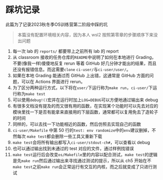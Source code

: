 # 踩坑记录

此篇为了记录2023秋冬季OS训练营第二阶段中踩的坑

> 本篇没有配置环境相关内容，因为本人 wsl2 按照第零章的步骤顺序下来没出问题

1. 每一次 lab 的 `reports/` 都要带上之前所有 lab 的 report
2. 从 classroom 接收的任务仓库的`README`中说明了如何在本地进行 Grading，不要(像我一样)傻傻地反复 rerun 等着 GitHub 好几分钟才能出的结果，而且还没有报错信息。而这需要`clone` `ci-user/`与`ci-user/user/`。
3. 如果在本地 Grading 能通过而 GitHub 上出错，这通常是 GitHub 方面的问题，可以在 Actions 界面进行 rerun。
4. 为了区分两种运行方式，以下将在`user/`下运行称为`make run`，`ci-user/`下运行称为`make test`
5. 可以使用`debug!()`宏并在运行时加上`LOG=DEBUG`可以方便地通过输出来 debug
6. 有很多文档没有提及的而又很有用的函数，在实现某个功能时可以先去对应的模块里找一下是否有能拿来直接用的下层函数，通常都可以复用免去了造轮子的时间
7. 同样的，可以去找一下功能相近的函数，然后仿照去实现自己的函数
8. `ci-user/Makefile` 中第 50 行的`test: env randomize`中的`env`建议删掉，不然每次 `make test`都会删除一些工具又重新下载
9. `make test`会将所有输出都写入`ci-user/stdout-ch#`，可以查看以 debug
10. 也可以通过输出找到未通过的 test 对应的文件，通过样例找错误
11. `make test`运行后会改变`os/Makefile`里的内容以配合测试，`make test`的逻辑是先`make run`然后通过输出来寻找通过测试的提示，所以从 ch5 开始在不`make test`之前`make run`会正常运行有交互的内核，而之后就变成了只进行测试